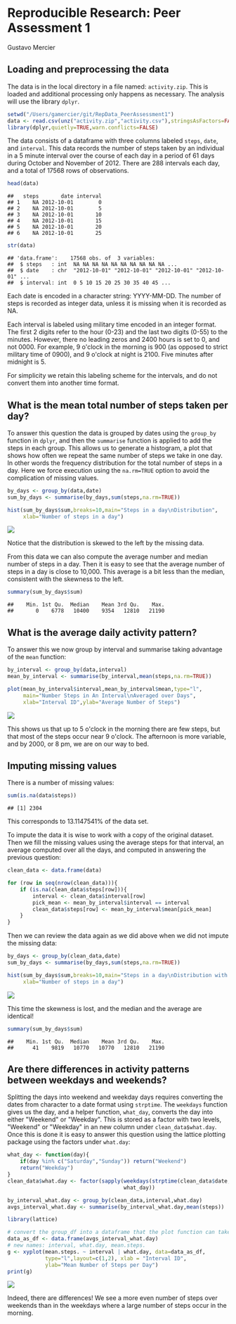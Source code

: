 # Reproducible Research: Peer Assessment 1
Gustavo Mercier  


## Loading and preprocessing the data


The data is in the local directory in a file named: `activity.zip`. This is loaded and additional processing only happens as necessary. The analysis will use the library `dplyr`.



```r
setwd("/Users/gamercier/git/RepData_PeerAssessment1")
data <- read.csv(unz("activity.zip","activity.csv"),stringsAsFactors=FALSE)
library(dplyr,quietly=TRUE,warn.conflicts=FALSE)
```


The data consists of a dataframe with three columns labeled `steps`, `date`, and `interval`. This data records the number of steps taken by an individual in a 5 minute interval over the course of each day in a period of 61 days during October and November of 2012. There are 288 intervals each day, and a total of 17568 rows of observations.



```r
head(data)
```

```
##   steps       date interval
## 1    NA 2012-10-01        0
## 2    NA 2012-10-01        5
## 3    NA 2012-10-01       10
## 4    NA 2012-10-01       15
## 5    NA 2012-10-01       20
## 6    NA 2012-10-01       25
```

```r
str(data)
```

```
## 'data.frame':	17568 obs. of  3 variables:
##  $ steps   : int  NA NA NA NA NA NA NA NA NA NA ...
##  $ date    : chr  "2012-10-01" "2012-10-01" "2012-10-01" "2012-10-01" ...
##  $ interval: int  0 5 10 15 20 25 30 35 40 45 ...
```

Each date is encoded in a character string: YYYY-MM-DD. The number of steps is recorded as integer data, unless it is missing when it is recorded as NA.


Each interval is labeled using military time encoded in an integer format. The first 2 digits refer to the hour (0-23) and the last two digits (0-55) to the minutes. However, there no leading zeros and 2400 hours is set to 0, and not 0000. For example, 9 o'clock in the morning is 900 (as opposed to strict military time of 0900), and 9 o'clock at night is 2100. Five minutes after midnight is 5.


For simplicity we retain this labeling scheme for the intervals, and do not convert them into another time format.


## What is the mean total number of steps taken per day?


To answer this question the data is grouped by dates using the `group_by` function in `dplyr`, and then the `summarise` function is applied to add the steps in each group. This allows us to generate a histogram, a plot that shows how often we repeat the same number of steps we take in one day. In other words the frequency distribution for the total number of steps in a day. Here we force execution using the `na.rm=TRUE` option to avoid the complication of missing values.



```r
by_days <- group_by(data,date)
sum_by_days <- summarise(by_days,sum(steps,na.rm=TRUE))

hist(sum_by_days$sum,breaks=10,main="Steps in a day\nDistribution",
     xlab="Number of steps in a day")
```

![](PA1_template_files/figure-html/unnamed-chunk-3-1.png) 

Notice that the distribution is skewed to the left by the missing data.


From this data we can also compute the average number and median number of steps in a day. Then it is easy to see that the average number of steps in a day is close to 10,000. This average is a bit less than the median, consistent with the skewness to the left.


```r
summary(sum_by_days$sum)
```

```
##    Min. 1st Qu.  Median    Mean 3rd Qu.    Max. 
##       0    6778   10400    9354   12810   21190
```


## What is the average daily activity pattern?


To answer this we now group by interval and summarise taking advantage of the `mean` function:



```r
by_interval <- group_by(data,interval)
mean_by_interval <- summarise(by_interval,mean(steps,na.rm=TRUE))

plot(mean_by_interval$interval,mean_by_interval$mean,type="l",
     main="Number Steps in An Interval\nAveraged over Days",
     xlab="Interval ID",ylab="Average Number of Steps")
```

![](PA1_template_files/figure-html/unnamed-chunk-5-1.png) 

This shows us that up to 5 o'clock in the morning there are few steps, but that most of the steps occur near 9 o'clock. The afternoon is more variable, and by 2000, or 8 pm, we are on our way to bed.


## Imputing missing values


There is a number of missing values:


```r
sum(is.na(data$steps))
```

```
## [1] 2304
```

This corresponds to 13.1147541% of the data set.

To impute the data it is wise to work with a copy of the original dataset. Then we fill the missing values using the average steps for that interval, an average computed over all the days, and computed in answering the previous question:



```r
clean_data <- data.frame(data)

for (row in seq(nrow(clean_data))){
    if (is.na(clean_data$steps[row])){
        interval <- clean_data$interval[row]
        pick_mean <- mean_by_interval$interval == interval
        clean_data$steps[row] <- mean_by_interval$mean[pick_mean]
    }
}
```


Then we can review the data again as we did above when we did not impute the missing data:


```r
by_days <- group_by(clean_data,date)
sum_by_days <- summarise(by_days,sum(steps,na.rm=TRUE))

hist(sum_by_days$sum,breaks=10,main="Steps in a day\nDistribution with data imputed",
     xlab="Number of steps in a day")
```

![](PA1_template_files/figure-html/unnamed-chunk-8-1.png) 

This time the skewness is lost, and the median and the average are identical!


```r
summary(sum_by_days$sum)
```

```
##    Min. 1st Qu.  Median    Mean 3rd Qu.    Max. 
##      41    9819   10770   10770   12810   21190
```


## Are there differences in activity patterns between weekdays and weekends?


Splitting the days into weekend and weekday days requires converting the dates from character to a date format using `strptime`. The `weekdays` function gives us the day, and a helper function, `what_day`, converts the day into either "Weekend" or "Weekday". This is stored as a factor with two levels, "Weekend" or "Weekday" in an new column under `clean_data$what.day`. Once this is done it is easy to answer this question using the lattice plotting package using the factors under `what.day`:



```r
what_day <- function(day){
    if(day %in% c("Saturday","Sunday")) return("Weekend")
    return("Weekday")
}
clean_data$what.day <- factor(sapply(weekdays(strptime(clean_data$date,"%Y-%m-%d")),
                                     what_day))

by_interval_what.day <- group_by(clean_data,interval,what.day)
avgs_interval_what.day <- summarise(by_interval_what.day,mean(steps))

library(lattice)

# convert the group_df into a dataframe that the plot function can take
data_as_df <- data.frame(avgs_interval_what.day)
# new names: interval, what.day, mean.steps.
g <- xyplot(mean.steps. ~ interval | what.day, data=data_as_df,
            type="l",layout=c(1,2), xlab = "Interval ID",
            ylab="Mean Number of Steps per Day")
print(g)
```

![](PA1_template_files/figure-html/unnamed-chunk-10-1.png) 


Indeed, there are differences! We see a more even number of steps over weekends than in the weekdays where a large number of steps occur in the morning.


